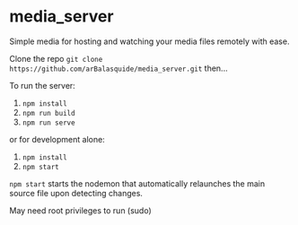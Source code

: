 # media_server

Simple media for hosting and watching your media files remotely with ease.

Clone the repo `git clone https://github.com/arBalasquide/media_server.git` then...

To run the server:
1. `npm install`
2. `npm run build`
3. `npm run serve`

or for development alone:
1. `npm install`
2. `npm start`

`npm start` starts the nodemon that automatically relaunches the main source file upon detecting changes.

May need root privileges to run (sudo)
